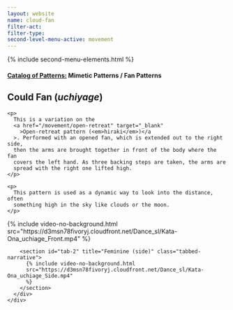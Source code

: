 ```yaml
---
layout: website
name: cloud-fan
filter-act:
filter-type:
second-level-menu-active: movement
---
```


{% include second-menu-elements.html %}

<main class="page-content">
  <div class="text-container">
    <h4>
      <a href="/movement/">Catalog of Patterns:</a> Mimetic Patterns / Fan
      Patterns
    </h4>
    <h2>Could Fan (<em>uchiyage</em>)</h2>

    <p>
      This is a variation on the
      <a href="/movement/open-retreat" target="_blank"
        >Open-retreat pattern (<em>hiraki</em>)</a
      >. Performed with an opened fan, which is extended out to the right side,
      then the arms are brought together in front of the body where the fan
      covers the left hand. As three backing steps are taken, the arms are
      spread with the right one lifted high.
    </p>

    <p>
      This pattern is used as a dynamic way to look into the distance, often
      something high in the sky like clouds or the moon.
    </p>
  </div>

  <div class="tabs-container">
    <div class="tabs-container__links">
      <div class="wrapper">
        <div id="tabs"></div>
      </div>
    </div>
    <div class="tabs-container__content">
      <div class="wrapper">
        <section id="tab-1" title="Feminine (front)" class="tabbed-narrative">
          {% include video-no-background.html
          src="https://d3msn78fivoryj.cloudfront.net/Dance_sl/Kata-Ona_uchiage_Front.mp4"
          %}
        </section>

        <section id="tab-2" title="Feminine (side)" class="tabbed-narrative">
          {% include video-no-background.html
          src="https://d3msn78fivoryj.cloudfront.net/Dance_sl/Kata-Ona_uchiage_Side.mp4"
          %}
        </section>
      </div>
    </div>
  </div>
</main>
